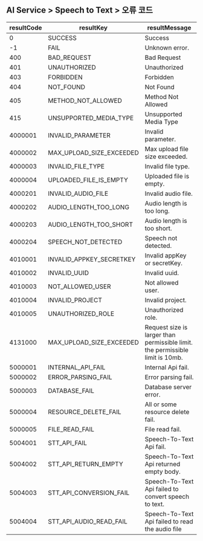 ## AI Service > Speech to Text > 오류 코드

| resultCode | resultKey | resultMessage |
|---|---|----|
| 0 | SUCCESS | Success |
| -1 | FAIL | Unknown error. |
| 400 | BAD_REQUEST | Bad Request |
| 401 | UNAUTHORIZED | Unauthorized |
| 403 | FORBIDDEN | Forbidden |
| 404 | NOT_FOUND | Not Found |
| 405 | METHOD_NOT_ALLOWED | Method Not Allowed |
| 415 | UNSUPPORTED_MEDIA_TYPE | Unsupported Media Type |
| 4000001 | INVALID_PARAMETER | Invalid parameter. |
| 4000002 | MAX_UPLOAD_SIZE_EXCEEDED | Max upload file size exceeded. |
| 4000003 | INVALID_FILE_TYPE | Invalid file type. |
| 4000004 | UPLOADED_FILE_IS_EMPTY | Uploaded file is empty.  |
| 4000201 | INVALID_AUDIO_FILE | Invalid audio file. |
| 4000202 | AUDIO_LENGTH_TOO_LONG | Audio length is too long. |
| 4000203 | AUDIO_LENGTH_TOO_SHORT | Audio length is too short. |
| 4000204 | SPEECH_NOT_DETECTED | Speech not detected. |
| 4010001 | INVALID_APPKEY_SECRETKEY | Invalid appKey or secretKey. |
| 4010002 | INVALID_UUID | Invalid uuid. |
| 4010003 | NOT_ALLOWED_USER | Not allowed user. |
| 4010004 | INVALID_PROJECT | Invalid project.  |
| 4010005 | UNAUTHORIZED_ROLE | Unauthorized role.  |
| 4131000 | MAX_UPLOAD_SIZE_EXCEEDED | Request size is larger than permissible limit. the permissible limit is 10mb. |
| 5000001 | INTERNAL_API_FAIL | Internal Api fail.  |
| 5000002 | ERROR_PARSING_FAIL | Error parsing fail. |
| 5000003 | DATABASE_FAIL | Database server error. |
| 5000004 | RESOURCE_DELETE_FAIL | All or some resource delete fail. |
| 5000005 | FILE_READ_FAIL | File read fail. |
| 5004001 | STT_API_FAIL | Speech-To-Text Api fail. |
| 5004002 | STT_API_RETURN_EMPTY | Speech-To-Text Api returned empty body. |
| 5004003 | STT_API_CONVERSION_FAIL | Speech-To-Text Api failed to convert speech to text. |
| 5004004 | STT_API_AUDIO_READ_FAIL | Speech-To-Text Api failed to read the audio file |
